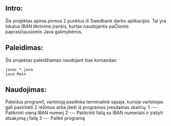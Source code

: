 ## Intro:
Šis projektas apima pirmus 2 punktus iš Swedbank darbo aplikacijos. Tai yra lokalus IBAN tikrinimo įrankis, kurtas naudojantis paČiomis paprasčiausiomis Java galimybėmis.

## Paleidimas:
Šis projektas paleidžiamas naudojant šias komandas:

```
javac *.java
java Main
```

## Naudojimas:
Paleidus program1, vartotoją pasitinka terminalinė sąsaja, kurioje vartotojas gali pasirinkti 2 rėžimus arba įšeiti iš programos įvesdamas skaičių:
1 --- Patikrinti vieną IBAN numerį
2 --- Patikrinti failą su IBAN numeriais ir įrašyti atsakymą į failą
3 --- Palikti programą
